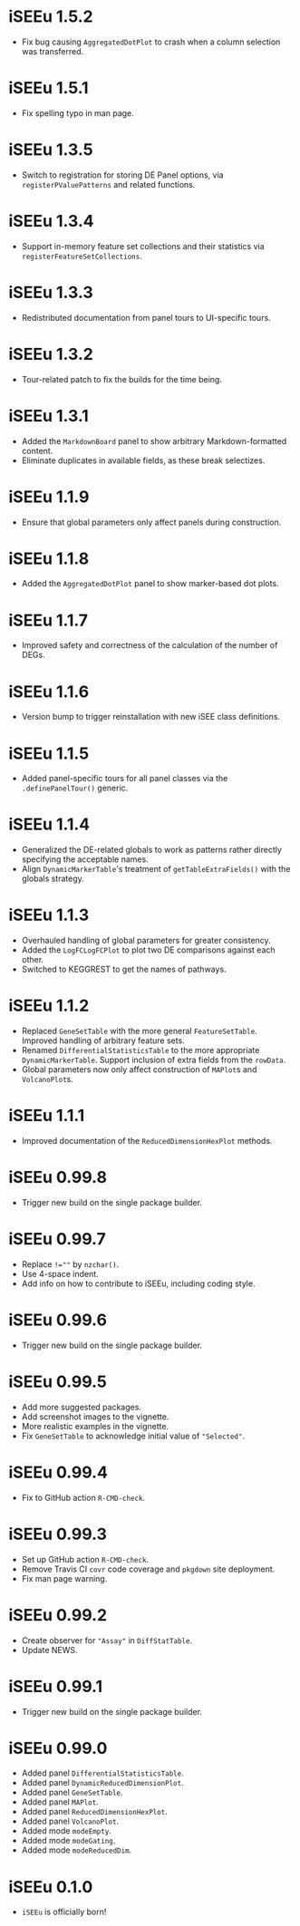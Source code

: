# iSEEu 1.5.2

* Fix bug causing `AggregatedDotPlot` to crash when a column selection was transferred.

# iSEEu 1.5.1

* Fix spelling typo in man page.

# iSEEu 1.3.5

* Switch to registration for storing DE Panel options, via `registerPValuePatterns` and related functions.

# iSEEu 1.3.4

* Support in-memory feature set collections and their statistics via `registerFeatureSetCollections`.

# iSEEu 1.3.3

* Redistributed documentation from panel tours to UI-specific tours.

# iSEEu 1.3.2

* Tour-related patch to fix the builds for the time being.

# iSEEu 1.3.1

* Added the `MarkdownBoard` panel to show arbitrary Markdown-formatted content.
* Eliminate duplicates in available fields, as these break selectizes.

# iSEEu 1.1.9

* Ensure that global parameters only affect panels during construction.

# iSEEu 1.1.8

* Added the `AggregatedDotPlot` panel to show marker-based dot plots.

# iSEEu 1.1.7

* Improved safety and correctness of the calculation of the number of DEGs.

# iSEEu 1.1.6

* Version bump to trigger reinstallation with new iSEE class definitions.

# iSEEu 1.1.5

* Added panel-specific tours for all panel classes via the `.definePanelTour()` generic.

# iSEEu 1.1.4

* Generalized the DE-related globals to work as patterns rather directly specifying the acceptable names.
* Align `DynamicMarkerTable`'s treatment of `getTableExtraFields()` with the globals strategy.

# iSEEu 1.1.3

* Overhauled handling of global parameters for greater consistency.
* Added the `LogFCLogFCPlot` to plot two DE comparisons against each other.
* Switched to KEGGREST to get the names of pathways.

# iSEEu 1.1.2

* Replaced `GeneSetTable` with the more general `FeatureSetTable`.
  Improved handling of arbitrary feature sets.
* Renamed `DifferentialStatisticsTable` to the more appropriate `DynamicMarkerTable`.
  Support inclusion of extra fields from the `rowData`.
* Global parameters now only affect construction of `MAPlot`s and `VolcanoPlot`s.

# iSEEu 1.1.1

* Improved documentation of the `ReducedDimensionHexPlot` methods.

# iSEEu 0.99.8

* Trigger new build on the single package builder.

# iSEEu 0.99.7

* Replace `!=""` by `nzchar()`.
* Use 4-space indent.
* Add info on how to contribute to iSEEu, including coding style.

# iSEEu 0.99.6

* Trigger new build on the single package builder.

# iSEEu 0.99.5

* Add more suggested packages.
* Add screenshot images to the vignette.
* More realistic examples in the vignette.
* Fix `GeneSetTable` to acknowledge initial value of `"Selected"`.

# iSEEu 0.99.4

* Fix to GitHub action `R-CMD-check`.

# iSEEu 0.99.3

* Set up GitHub action `R-CMD-check`.
* Remove Travis CI `covr` code coverage and `pkgdown` site deployment.
* Fix man page warning.

# iSEEu 0.99.2

* Create observer for `"Assay"` in `DiffStatTable`.
* Update NEWS.

# iSEEu 0.99.1

* Trigger new build on the single package builder.

# iSEEu 0.99.0

* Added panel `DifferentialStatisticsTable`.
* Added panel `DynamicReducedDimensionPlot`.
* Added panel `GeneSetTable`.
* Added panel `MAPlot`.
* Added panel `ReducedDimensionHexPlot`.
* Added panel `VolcanoPlot`.
* Added mode `modeEmpty`.
* Added mode `modeGating`.
* Added mode `modeReducedDim`.

# iSEEu 0.1.0

* `iSEEu` is officially born!
